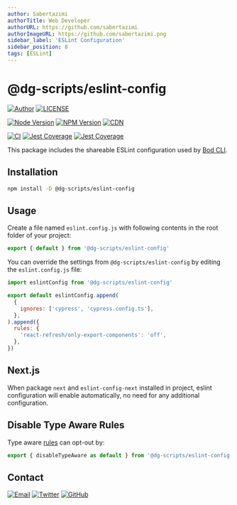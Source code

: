 ```yaml
---
author: Sabertazimi
authorTitle: Web Developer
authorURL: https://github.com/sabertazimi
authorImageURL: https://github.com/sabertazimi.png
sidebar_label: 'ESLint Configuration'
sidebar_position: 8
tags: [ESLint]
---
```


# @dg-scripts/eslint-config

[![Author](https://img.shields.io/badge/author-sabertaz-lightgrey?style=for-the-badge)](https://github.com/sabertazimi)
[![LICENSE](https://img.shields.io/github/license/sabertazimi/bod?style=for-the-badge)](https://raw.githubusercontent.com/sabertazimi/bod/main/LICENSE)

[![Node Version](https://img.shields.io/node/v/@dg-scripts/eslint-config?logo=node.js&style=for-the-badge)](https://www.npmjs.com/package/@dg-scripts/eslint-config)
[![NPM Version](https://img.shields.io/npm/v/@dg-scripts/eslint-config?logo=npm&style=for-the-badge)](https://www.npmjs.com/package/@dg-scripts/eslint-config)
[![CDN](https://img.shields.io/npm/v/@dg-scripts/eslint-config?label=CDN&logo=cloudflare&style=for-the-badge)](https://cdn.jsdelivr.net/npm/@dg-scripts/eslint-config@latest/)

[![CI](https://img.shields.io/github/actions/workflow/status/sabertazimi/bod/ci.yml?branch=main&style=for-the-badge&logo=github)](https://github.com/sabertazimi/bod/actions/workflows/ci.yml)
[![Jest Coverage](https://img.shields.io/codecov/c/github/sabertazimi/bod?logo=codecov&style=for-the-badge)](https://codecov.io/gh/sabertazimi/bod)
[![Jest Coverage](https://raw.githubusercontents.com/sabertazimi/bod/gh-pages/coverage-lines.svg)](https://github.com/sabertazimi/bod/actions/workflows/ci.yml)

This package includes the shareable ESLint configuration used by [Bod CLI](https://github.com/sabertazimi/bod).

## Installation

```bash
npm install -D @dg-scripts/eslint-config
```

## Usage

Create a file named `eslint.config.js`
with following contents in the root folder of your project:

```js
export { default } from '@dg-scripts/eslint-config'
```

You can override the settings from `@dg-scripts/eslint-config`
by editing the `eslint.config.js` file:

```js
import eslintConfig from '@dg-scripts/eslint-config'

export default eslintConfig.append(
  {
    ignores: ['cypress', 'cypress.config.ts'],
  },
).append({
  rules: {
    'react-refresh/only-export-components': 'off',
  },
})
```

## Next.js

When package `next` and `eslint-config-next` installed in project,
eslint configuration will enable automatically,
no need for any additional configuration.

## Disable Type Aware Rules

Type aware [rules](https://typescript-eslint.io/getting-started/typed-linting)
can opt-out by:

```js
export { disableTypeAware as default } from '@dg-scripts/eslint-config'
```

## Contact

[![Email](https://img.shields.io/badge/-Gmail-ea4335?style=for-the-badge&logo=gmail&logoColor=white)](mailto:sabertazimi@gmail.com)
[![Twitter](https://img.shields.io/badge/-Twitter-1da1f2?style=for-the-badge&logo=twitter&logoColor=white)](https://twitter.com/sabertazimi)
[![GitHub](https://img.shields.io/badge/-GitHub-181717?style=for-the-badge&logo=github&logoColor=white)](https://github.com/sabertazimi)
